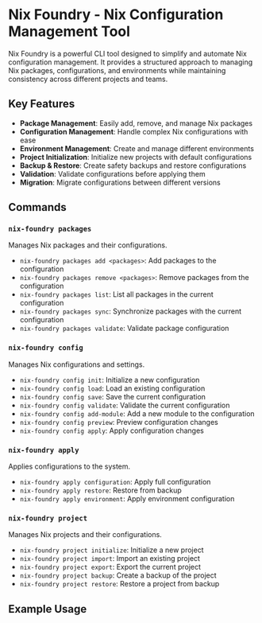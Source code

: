 # Nix Foundry - Nix Configuration Management Tool

Nix Foundry is a powerful CLI tool designed to simplify and automate Nix configuration management. It provides a structured approach to managing Nix packages, configurations, and environments while maintaining consistency across different projects and teams.

## Key Features

- **Package Management**: Easily add, remove, and manage Nix packages
- **Configuration Management**: Handle complex Nix configurations with ease
- **Environment Management**: Create and manage different environments
- **Project Initialization**: Initialize new projects with default configurations
- **Backup & Restore**: Create safety backups and restore configurations
- **Validation**: Validate configurations before applying them
- **Migration**: Migrate configurations between different versions

## Commands

### `nix-foundry packages`
Manages Nix packages and their configurations.

- `nix-foundry packages add <packages>`: Add packages to the configuration
- `nix-foundry packages remove <packages>`: Remove packages from the configuration
- `nix-foundry packages list`: List all packages in the current configuration
- `nix-foundry packages sync`: Synchronize packages with the current configuration
- `nix-foundry packages validate`: Validate package configuration

### `nix-foundry config`
Manages Nix configurations and settings.

- `nix-foundry config init`: Initialize a new configuration
- `nix-foundry config load`: Load an existing configuration
- `nix-foundry config save`: Save the current configuration
- `nix-foundry config validate`: Validate the current configuration
- `nix-foundry config add-module`: Add a new module to the configuration
- `nix-foundry config preview`: Preview configuration changes
- `nix-foundry config apply`: Apply configuration changes

### `nix-foundry apply`
Applies configurations to the system.

- `nix-foundry apply configuration`: Apply full configuration
- `nix-foundry apply restore`: Restore from backup
- `nix-foundry apply environment`: Apply environment configuration

### `nix-foundry project`
Manages Nix projects and their configurations.

- `nix-foundry project initialize`: Initialize a new project
- `nix-foundry project import`: Import an existing project
- `nix-foundry project export`: Export the current project
- `nix-foundry project backup`: Create a backup of the project
- `nix-foundry project restore`: Restore a project from backup

## Example Usage
